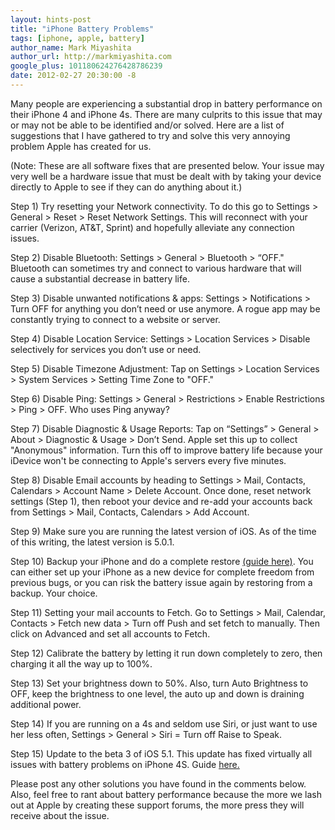 ```yaml
---
layout: hints-post
title: "iPhone Battery Problems"
tags: [iphone, apple, battery]
author_name: Mark Miyashita
author_url: http://markmiyashita.com
google_plus: 101180624276428786239
date: 2012-02-27 20:30:00 -8
---
```


Many people are experiencing a substantial drop in battery performance on their iPhone 4 and iPhone 4s. There are many culprits to this issue that may or may not be able to be identified and/or solved. Here are a list of suggestions that I have gathered to try and solve this very annoying problem Apple has created for us.

(Note: These are all software fixes that are presented below. Your issue may very well be a hardware issue that must be dealt with by taking your device directly to Apple to see if they can do anything about it.)

Step 1) Try resetting your Network connectivity. To do this go to Settings > General > Reset > Reset Network Settings. This will reconnect with your carrier (Verizon, AT&T, Sprint) and hopefully alleviate any connection issues.

Step 2) Disable Bluetooth: Settings > General > Bluetooth > “OFF." Bluetooth can sometimes try and connect to various hardware that will cause a substantial decrease in battery life.

Step 3) Disable unwanted notifications & apps: Settings > Notifications > Turn OFF for anything you don’t need or use anymore. A rogue app may be constantly trying to connect to a website or server.

Step 4) Disable Location Service: Settings > Location Services > Disable selectively for services you don’t use or need.

Step 5) Disable Timezone Adjustment: Tap on Settings > Location Services > System Services > Setting Time Zone to "OFF."

Step 6) Disable Ping: Settings > General > Restrictions > Enable Restrictions > Ping > OFF. Who uses Ping anyway?

Step 7) Disable Diagnostic & Usage Reports: Tap on “Settings” > General > About > Diagnostic & Usage > Don’t Send. Apple set this up to collect "Anonymous" information. Turn this off to improve battery life because your iDevice won't be connecting to Apple's servers every five minutes.

Step 8) Disable Email accounts by heading to Settings > Mail, Contacts, Calendars > Account Name > Delete Account. Once done, reset network settings (Step 1), then reboot your device and re-add your accounts back from Settings > Mail, Contacts, Calendars > Add Account.

Step 9) Make sure you are running the latest version of iOS. As of the time of this writing, the latest version is 5.0.1.

Step 10) Backup your iPhone and do a complete restore <a href="/how-to-restore-your-iphone-ipod-touch-or-ipad/">(guide here)</a>. You can either set up your iPhone as a new device for complete freedom from previous bugs, or you can risk the battery issue again by restoring from a backup. Your choice.

Step 11) Setting your mail accounts to Fetch. Go to Settings > Mail, Calendar, Contacts > Fetch new data > Turn off Push and set fetch to manually. Then click on Advanced and set all accounts to Fetch.

Step 12) Calibrate the battery by letting it run down completely to zero, then charging it all the way up to 100%.

Step 13) Set your brightness down to 50%. Also, turn Auto Brightness to OFF, keep the brightness to one level, the auto up and down is draining additional power.

Step 14) If you are running on a 4s and seldom use Siri, or just want to use her less often, Settings > General > Siri = Turn off Raise to Speak.

Step 15) Update to the beta 3 of iOS 5.1. This update has fixed virtually all issues with battery problems on iPhone 4S. Guide <a href="/how-to-update-iphone-4s-to-ios-5-1-beta-3/">here.</a>

Please post any other solutions you have found in the comments below. Also, feel free to rant about battery performance because the more we lash out at Apple by creating these support forums, the more press they will receive about the issue.

